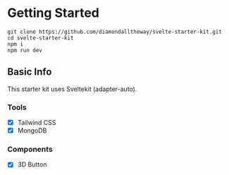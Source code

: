 # Getting Started

```
git clone https://github.com/diamondalltheway/svelte-starter-kit.git
cd svelte-starter-kit
npm i
npm run dev

```

## Basic Info

This starter kit uses Sveltekit (adapter-auto).

### Tools

- [x] Tailwind CSS
- [x] MongoDB

### Components

- [x] 3D Button

